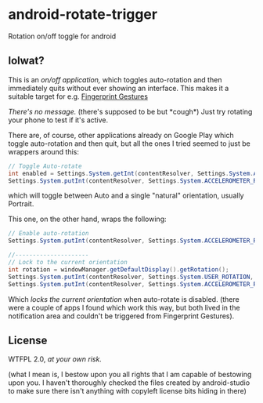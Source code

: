 # android-rotate-trigger

Rotation on/off toggle for android

## lolwat?

This is an *on/off application,* which toggles auto-rotation and then immediately quits without ever showing an interface. This makes it a suitable target for e.g. [Fingerprint Gestures](https://play.google.com/store/apps/details?id=com.superthomaslab.fingerprintgestures&hl=en)

*There's no message.* (there's supposed to be but \*cough\*) Just try rotating your phone to test if it's active.

There are, of course, other applications already on Google Play which toggle auto-rotation and then quit, but all the ones I tried seemed to just be wrappers around this:

```java
// Toggle Auto-rotate
int enabled = Settings.System.getInt(contentResolver, Settings.System.ACCELEROMETER_ROTATION);
Settings.System.putInt(contentResolver, Settings.System.ACCELEROMETER_ROTATION, 1 - enabled);
```

which will toggle between Auto and a single "natural" orientation, usually Portrait.

This one, on the other hand, wraps the following:

```java
// Enable auto-rotation
Settings.System.putInt(contentResolver, Settings.System.ACCELEROMETER_ROTATION, 1);

//---------------------
// Lock to the current orientation
int rotation = windowManager.getDefaultDisplay().getRotation();
Settings.System.putInt(contentResolver, Settings.System.USER_ROTATION, rotation);
Settings.System.putInt(contentResolver, Settings.System.ACCELEROMETER_ROTATION, 0);
```

Which *locks the current orientation* when auto-rotate is disabled.  (there were a couple of apps I found which work this way, but both lived in the notification area and couldn't be triggered from Fingerprint Gestures).

## License

WTFPL 2.0, _at your own risk._

(what I mean is, I bestow upon you all rights that I am capable of bestowing upon you.
 I haven't thoroughly checked the files created by android-studio to make sure there isn't
 anything with copyleft license bits hiding in there)
